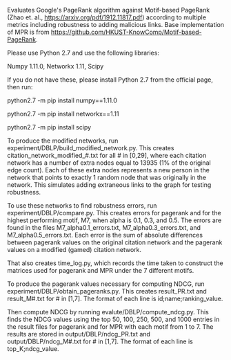 Evaluates Google's PageRank algorithm against Motif-based PageRank (Zhao et. al., https://arxiv.org/pdf/1912.11817.pdf) according to multiple metrics including robustness to adding malicious links. Base implementation of MPR is from https://github.com/HKUST-KnowComp/Motif-based-PageRank.

Please use Python 2.7 and use the following libraries:

Numpy 1.11.0, Networkx 1.11, Scipy

If you do not have these, please install Python 2.7 from the official page, then run:

python2.7 -m pip install numpy==1.11.0

python2.7 -m pip install networkx==1.11

python2.7 -m pip install scipy



To produce the modified networks, run experiment/DBLP/build_modified_network.py. This creates citation_network_modified_#.txt for all # in [0,29], where each citation network has a number of extra nodes equal to 13935 (1% of the original edge count). Each of these extra nodes represents a new person in the network that points to exactly 1 random node that was originally in the network. This simulates adding extraneous links to the graph for testing robustness.

To use these networks to find robustness errors, run experiment/DBLP/compare.py. This creates errors for pagerank and for the highest performing motif, M7, when alpha is 0.1, 0.3, and 0.5. The errors are found in the files M7_alpha0.1_errors.txt, M7_alpha0.3_errors.txt, and M7_alpha0.5_errors.txt. Each error is the sum of absolute differences between pagerank values on the original citation network and the pagerank values on a modified (gamed) citation network.

That also creates time_log.py, which records the time taken to construct the matrices used for pagerank and MPR under the 7 different motifs.

To produce the pagerank values necessary for computing NDCG, run experiment/DBLP/obtain_pageranks.py. This creates result_PR.txt and result_M#.txt for # in [1,7]. The format of each line is id;name;ranking_value.

Then compute NDCG by running evalute/DBLP/compute_ndcg.py. This finds the NDCG values using the top 50, 100, 250, 500, and 1000 entries in the result files for pagerank and for MPR with each motif from 1 to 7. The results are stored in output/DBLP/ndcg_PR.txt and output/DBLP/ndcg_M#.txt for # in [1,7]. The format of each line is top_K;ndcg_value.
